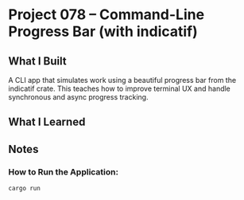 # Project 078 – Command-Line Progress Bar (with indicatif)

## What I Built
A CLI app that simulates work using a beautiful progress bar from the indicatif crate. This teaches  how to improve terminal UX and handle synchronous and async progress tracking.

## What I Learned

## Notes
### How to Run the Application:
```
cargo run
```